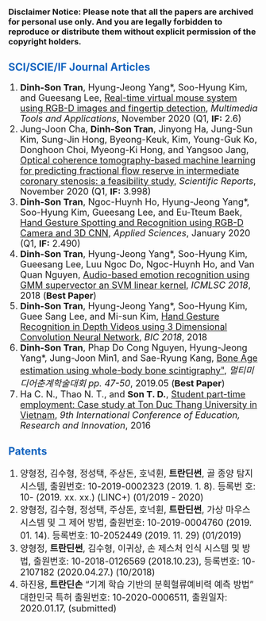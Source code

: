  
<style type="text/css">
 
.pdflink{
  display:block;
  width:37px;
  height:13px;
}
li{
  font-size: 18px;
       font-family:"Courier New", Courier, monospace  
       display:block;

}
 
</style>
<h3>Disclaimer Notice: Please note that all the papers are archived for personal use only. And you are legally forbidden to reproduce or distribute them without explicit permission of the copyright holders.</h3>
<h2 style="color:#1565c0">SCI/SCIE/IF Journal Articles</h2>

 
<ol>
 
<li>
<b>Dinh-Son Tran</b>, Hyung-Jeong Yang*, Soo-Hyung Kim, and Gueesang Lee, <a href="https://link.springer.com/article/10.1007/s11042-020-10156-5" target="_blank">Real-time virtual mouse system using RGB-D images and fingertip detection</a>, <i>Multimedia Tools and Applications</i>, November 2020 (Q1, <strong>IF:</strong> 2.6)
</li>

<li>
Jung-Joon Cha, <b>Dinh-Son Tran</b>, Jinyong Ha, Jung-Sun Kim, Sung-Jin Hong, Byeong-Keuk, Kim, Young-Guk Ko, Donghoon Choi, Myeong-Ki Hong, and Yangsoo Jang, <a href="https://www.nature.com/articles/s41598-020-77507-y" target="_blank">Optical coherence tomography-based machine learning for predicting fractional flow reserve in intermediate coronary stenosis: a feasibility study</a>, <i>Scientific Reports</i>, November 2020 (Q1, <strong>IF:</strong> 3.998)
</li>


<li>
<b>Dinh-Son Tran</b>, Ngoc-Huynh Ho, Hyung-Jeong Yang*, Soo-Hyung Kim, Gueesang Lee, and Eu-Tteum Baek, <a href="https://www.mdpi.com/2076-3417/10/2/722" target="_blank">Hand Gesture Spotting and Recognition using RGB-D Camera and 3D CNN</a>, <i>Applied Sciences</i>, January 2020 (Q1, <strong>IF:</strong> 2.490)
</li>


<li>
<b>Dinh-Son Tran</b>, Hyung-Jeong Yang*, Soo-Hyung Kim, Gueesang Lee, Luu Ngoc Do, Ngoc-Huynh Ho, and Van Quan Nguyen, <a href="https://dl.acm.org/doi/10.1145/3184066.3184086" target="_blank">Audio-based emotion recognition using GMM supervector an SVM linear kernel</a>, <i>ICMLSC 2018</i>, 2018 (<strong>Best Paper</strong>)
</li>

<li>
<b>Dinh-Son Tran</b>, Hyung-Jeong Yang*, Soo-Hyung Kim, Guee Sang Lee, and Mi-sun Kim, <a href="http://sclab.cafe24.com/publications/handgesture_using_3DCNN_final_version.pdf" target="_blank">Hand Gesture Recognition in Depth Videos using 3 Dimensional Convolution Neural Network</a>, <i>BIC 2018</i>, 2018
</li>

<li>
<b>Dinh-Son Tran</b>, Phap Do Cong Nguyen, Hyung-Jeong Yang*, Jung-Joon Min1, and Sae-Ryung Kang, <a href="http://sclab.cafe24.com/publications/%EA%B5%AD%EB%82%B4%ED%95%99%EC%88%A0%EB%8C%80%ED%9A%8C_%EB%A9%80%ED%8B%B0%EB%AF%B8%EB%94%94%EC%96%B4%EC%B6%98%EA%B3%84%ED%95%99%EC%88%A0%EB%8C%80%ED%9A%8C_Phap(201905).pdf" target="_blank">Bone Age estimation using whole-body bone scintigraphy"</a>, <i>멀티미디어춘계학술대회 pp. 47-50</i>, 2019.05 (<strong>Best Paper</strong>)
</li>
 
<li> 
 Ha C. N., Thao N. T., and <b>Son T. D.</b>, <a href="https://www.researchgate.net/profile/Thao-Nguyen-Trang/publication/310843746_STUDENT_PART-TIME_EMPLOYMENT_CASE_STUDY_AT_TON_DUC_THANG_UNIVERSITY_IN_VIETNAM/links/5839bf0b08ae3a74b49ea123/STUDENT-PART-TIME-EMPLOYMENT-CASE-STUDY-AT-TON-DUC-THANG-UNIVERSITY-IN-VIETNAM.pdf" target="_blank">Student part-time employment: Case study at Ton Duc Thang University in Vietnam</a>, <i>9th International Conference of Education, Research and Innovation</i>, 2016
</li>

</ol>

<h2 style="color:#1565c0">Patents</h2>

<ol>
 
<li>
 양형정, 김수형, 정성택, 주상돈, 호넉휜, <b>트란딘썬</b>, 골 종양 탐지 시스템, 출원번호: 10-2019-0002323 (2019. 1. 8). 등록번 호: 10- (2019. xx. xx.) (LINC+) (01/2019 - 2020)
</li>

<li>
 양형정, 김수형, 정성택, 주상돈, 호넉휜, <b>트란딘썬</b>, 가상 마우스 시스템 및 그 제어 방법, 출원번호: 10-2019-0004760 (2019. 01. 14). 등록번호: 10-2052449 (2019. 11. 29) (01/2019)</li>
 
<li>
 양형정, <b>트란딘썬</b>, 김수형, 이귀상, 손 제스처 인식 시스템 및 방 법, 출원번호: 10-2018-0126569 (2018.10.23), 등록번호: 10-2107182 (2020.04.27.) (10/2018)
</li>

<li>
 하진용, <b>트란딘손</b> “기계 학습 기반의 분획혈류예비력 예측 방법” 대한민국 특허 출원번호: 10-2020-0006511, 출원일자: 2020.01.17, (submitted)
</li>

</ol>

